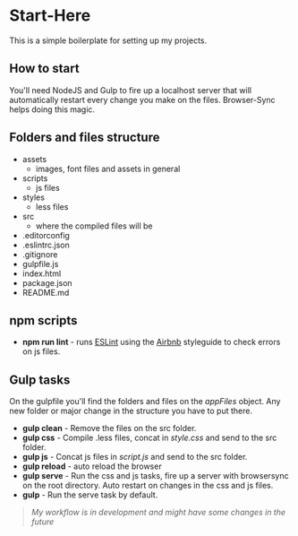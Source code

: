 # Start-Here

This is a simple boilerplate for setting up my projects.

## How to start

You'll need NodeJS and Gulp to fire up a localhost server that will automatically restart every change you make on the files. Browser-Sync helps doing this magic.

## Folders and files structure

- assets
  - images, font files and assets in general
- scripts
  - js files
- styles
  - less files
- src
  - where the compiled files will be
- .editorconfig
- .eslintrc.json
- .gitignore
- gulpfile.js
- index.html
- package.json
- README.md


## npm scripts

- **npm run lint** - runs [ESLint][1] using the [Airbnb][2] styleguide to check errors on js files.

## Gulp tasks

On the gulpfile you'll find the folders and files on the *appFiles* object. Any new folder or major change in the structure you have to put there.

- **gulp clean** - Remove the files on the src folder.
- **gulp css** - Compile .less files, concat in *style.css* and send to the src folder.
- **gulp js** - Concat js files in *script.js* and send to the src folder.
- **gulp reload** - auto reload the browser
- **gulp serve** - Run the css and js tasks, fire up a server with browsersync on the root directory. Auto restart on changes in the css and js files.
- **gulp** - Run the serve task by default.


> *My workflow is in development and might have some changes in the future*

[1]: [https://eslint.org/]
[2]: [https://github.com/airbnb/javascript]
